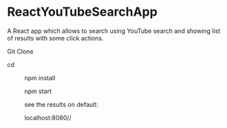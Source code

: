 # ReactYouTubeSearchApp
A React app which allows to search using YouTube search and showing list of results with some click actions.

Git Clone

cd <dir>

npm install

npm start

see the results on default:

localhost:8080//
